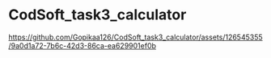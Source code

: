 # CodSoft_task3_calculator

https://github.com/Gopikaa126/CodSoft_task3_calculator/assets/126545355/9a0d1a72-7b6c-42d3-86ca-ea629901ef0b

